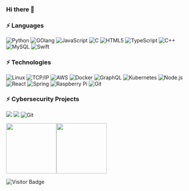 ### Hi there 👋

<!--
**TBOsec/TBOsec** is a ✨ _special_ ✨ repository because its `README.md` (this file) appears on your GitHub profile.

Here are some ideas to get you started:

- 🔭 I’m currently working on ...
- 🌱 I’m currently learning ...
- 👯 I’m looking to collaborate on ...
- 🤔 I’m looking for help with ...
- 💬 Ask me about ...
- 📫 How to reach me: ...
- 😄 Pronouns: ...
- ⚡ Fun fact: ...
-->

### ⚡ Languages

![Python](https://img.shields.io/badge/-Python-000?&logo=Python)
![GOlang](https://img.shields.io/badge/-Golang-000?&logo=go)
![JavaScript](https://img.shields.io/badge/-JavaScript-000?&logo=JavaScript)
![C](https://img.shields.io/badge/-C-000?&logo=C)
![HTML5](https://img.shields.io/badge/-HTML5-E34F26?style=flat-square&logo=html5&logoColor=white)
![TypeScript](https://img.shields.io/badge/-TypeScript-000?&logo=TypeScript)
![C++](https://img.shields.io/badge/-C++-000?&logo=c%2b%2b&logoColor=00599C)
![MySQL](https://img.shields.io/badge/-MySQL-000?&logo=MySQL)
![Swift](https://img.shields.io/badge/-Swift-000?&logo=Swift)

### ⚡ Technologies

![Linux](https://img.shields.io/badge/-Linux-000?&logo=Linux)
![TCP/IP](https://img.shields.io/badge/-TCP%2FIP-000?&logo=Windows-Terminal&logoColor=999)
![AWS](https://img.shields.io/badge/-AWS-000?&logo=Amazon-AWS&logoColor=F90)
![Docker](https://img.shields.io/badge/-Docker-000?&logo=Docker)
![GraphQL](https://img.shields.io/badge/-GraphQL-E10098?style=flat-square&logo=graphql)
![Kubernetes](https://img.shields.io/badge/-Kubernetes-000?&logo=Kubernetes)
![Node.js](https://img.shields.io/badge/-Node.js-000?&logo=node.js)
![React](https://img.shields.io/badge/-React-000?&logo=React)
![Spring](https://img.shields.io/badge/-Spring-000?&logo=Spring)
![Raspberry Pi](https://img.shields.io/badge/-Raspberry%20Pi-C51A4A?style=flat-square&logo=Raspberry-Pi)
![Git](https://img.shields.io/badge/-Git-black?style=flat-square&logo=git)

### ⚡ Cybersecurity Projects

[![](https://img.shields.io/badge/-🌐%20CyberChef-000)](https://github.com/TBOsec/cyberchef)
[![](https://img.shields.io/badge/-📝%20DayCVE-000)](https://github.com/TBOsec/DAY_CVEinfo)
![Git](https://img.shields.io/badge/-DownGit-black?style=flat-square&logo=git)
<!-- [Github Stats] -->
<a href="https://github.com/TBOsec/"><img height="137px" src="https://github-readme-stats.vercel.app/api?username=TBOsec&hide_title=true&hide_border=true&show_icons=true&include_all_commits=true&count_private=true&line_height=21&text_color=000&icon_color=000&bg_color=0,ea6161,ffc64d,fffc4d,52fa5a&theme=graywhite" /><img height="137px" src="https://github-readme-stats.vercel.app/api/top-langs/?username=TBOsec&hide=html&hide_title=true&hide_border=true&layout=compact&langs_count=7&exclude_repo=comp426,Redventures-Movie-Quotes&text_color=000&icon_color=fff&bg_color=0,52fa5a,4dfcff,c64dff&theme=graywhite" /></a>

![Visitor Badge](https://visitor-badge.laobi.icu/badge?page_id=TBOsec.issus.1)
